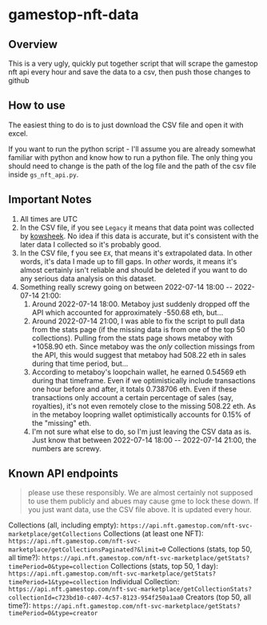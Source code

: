 # gamestop-nft-data

## Overview
This is a very ugly, quickly put together script that will scrape the gamestop nft api every hour and save the data to a csv, then push those changes to github

## How to use
The easiest thing to do is to just download the CSV file and open it with excel.

If you want to run the python script - I'll assume you are already somewhat familiar with python and know how to run a python file. The only thing you should need to change is the path of the log file and the path of the csv file inside `gs_nft_api.py`.

## Important Notes
1. All times are UTC
2. In the CSV file, if you see `Legacy` it means that data point was collected by [kowsheek](https://github.com/kowsheek). No idea if this data is accurate, but it's consistent with the later data I collected so it's probably good.
3. In the CSV file, f you see `EX`, that means it's extrapolated data. In other words, it's data I made up to fill gaps. In *other* words, it means it's almost certainly isn't reliable and should be deleted if you want to do any serious data analysis on this dataset.
4. Something really screwy going on between 2022-07-14 18:00 -- 2022-07-14 21:00:
   1. Around 2022-07-14 18:00. Metaboy just suddenly dropped off the API which accounted for approximately -550.68 eth, but...
   2. Around 2022-07-14 21:00, I was able to fix the script to pull data from the stats page (if the missing data is from one of the top 50 collections). Pulling from the stats page shows metaboy with +1058.90 eth. Since metaboy was the *only* collection missings from the API, this would suggest that metaboy had 508.22 eth in sales during that time period, but...
   3. According to metaboy's loopchain wallet, he earned 0.54569 eth during that timeframe. Even if we optimistically include transactions one hour before and after, it totals 0.738706 eth. Even if these transactions only account a certain percentage of sales (say, royalties), it's not even remotely close to the missing 508.22 eth. As in the metaboy loopring wallet optimistically accounts for 0.15% of the "missing" eth.
   4. I'm not sure what else to do, so I'm just leaving the CSV data as is. Just know that between 2022-07-14 18:00 -- 2022-07-14 21:00, the numbers are screwy.

## Known API endpoints
> please use these responsibly. We are almost certainly not supposed to use them publicly and abues may cause gme to lock these down. If you just want data, use the CSV file above. It is updated every hour.

Collections (all, including empty): `https://api.nft.gamestop.com/nft-svc-marketplace/getCollections`
Collections (at least one NFT): `https://api.nft.gamestop.com/nft-svc-marketplace/getCollectionsPaginated?&limit=0`
Collections (stats, top 50, all time?): `https://api.nft.gamestop.com/nft-svc-marketplace/getStats?timePeriod=0&type=collection`
Collections (stats, top 50, 1 day): `https://api.nft.gamestop.com/nft-svc-marketplace/getStats?timePeriod=1&type=collection`
Individual Collection: `https://api.nft.gamestop.com/nft-svc-marketplace/getCollectionStats?collectionId=c723bd10-c407-4c57-8123-954f250a1aa0`
Creators (top 50, all time?): `https://api.nft.gamestop.com/nft-svc-marketplace/getStats?timePeriod=0&type=creator`
